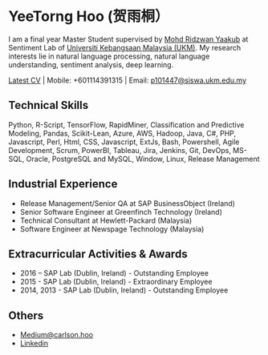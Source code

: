 # YeeTorng Hoo (贺雨桐）

I am a final year Master Student supervised by [Mohd Ridzwan Yaakub](http://www.ftsm.ukm.my/cait/Researchers_Ridzwan.html) at Sentiment Lab of [Universiti Kebangsaan Malaysia (UKM)](https://www.ukm.my/portal/). My research interests lie in natural language processing, natural language understanding, sentiment analysis, deep learning. 

[Latest CV](https://github.com/yeetornghoo/yeetornghoo.github.io/blob/main/docs/YEETORNG-HOO-CV.1.1.pdf) | Mobile: +601114391315 | Email: p101447@siswa.ukm.edu.my

## Technical Skills 
Python, R-Script, TensorFlow, RapidMiner, Classification and Predictive Modeling, Pandas, Scikit-Lean, Azure, AWS, Hadoop, Java, C#, PHP, Javascript, Perl, Html, CSS, Javascript, ExtJs, Bash, Powershell, Agile Development, Scrum, PowerBI, Tableau, Jira, Jenkins, Git, DevOps, MS-SQL, Oracle, PostgreSQL and MySQL, Window, Linux, Release Management

## Industrial Experience
- Release Management/Senior QA at SAP BusinessObject (Ireland)
- Senior Software Engineer at Greenfinch Technology (Ireland)
- Technical Consultant at Hewlett-Packard (Malaysia)
- Software Engineer at Newspage Technology (Malaysia)

## Extracurricular Activities & Awards 
- 2016 – SAP Lab (Dublin, Ireland) - Outstanding Employee
- 2015 - SAP Lab (Dublin, Ireland) - Extraordinary Employee
- 2014, 2013 - SAP Lab (Dublin, Ireland) - Outstanding Employee

## Others
- [Medium@carlson.hoo](https://medium.com/@carlson.hoo)
- [Linkedin](https://www.linkedin.com/in/carlsonhoo)


